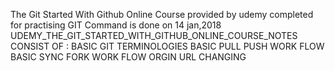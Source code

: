 The Git Started With Github Online Course provided by udemy completed for practising GIT Command is done on 14 jan,2018
UDEMY_THE_GIT_STARTED_WITH_GITHUB_ONLINE_COURSE_NOTES
CONSIST OF :
BASIC GIT TERMINOLOGIES
BASIC PULL PUSH WORK FLOW
BASIC SYNC FORK WORK FLOW
ORGIN URL CHANGING 


